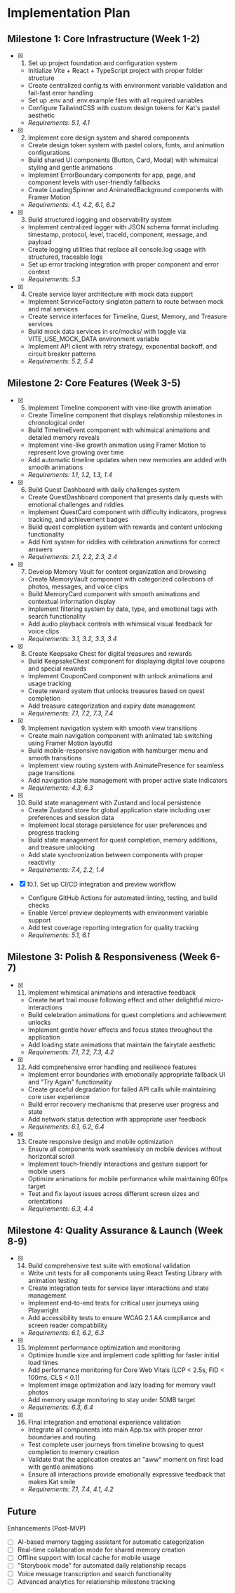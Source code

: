 # Implementation Plan

## Milestone 1: Core Infrastructure (Week 1-2)

- [x] 1. Set up project foundation and configuration system



  - Initialize Vite + React + TypeScript project with proper folder structure
  - Create centralized config.ts with environment variable validation and fail-fast error handling
  - Set up .env and .env.example files with all required variables
  - Configure TailwindCSS with custom design tokens for Kat's pastel aesthetic
  - _Requirements: 5.1, 4.1_

- [x] 2. Implement core design system and shared components



  - Create design token system with pastel colors, fonts, and animation configurations
  - Build shared UI components (Button, Card, Modal) with whimsical styling and gentle animations
  - Implement ErrorBoundary components for app, page, and component levels with user-friendly fallbacks
  - Create LoadingSpinner and AnimatedBackground components with Framer Motion
  - _Requirements: 4.1, 4.2, 6.1, 6.2_

- [x] 3. Build structured logging and observability system



  - Implement centralized logger with JSON schema format including timestamp, protocol, level, traceId, component, message, and payload
  - Create logging utilities that replace all console.log usage with structured, traceable logs
  - Set up error tracking integration with proper component and error context
  - _Requirements: 5.3_

- [x] 4. Create service layer architecture with mock data support



  - Implement ServiceFactory singleton pattern to route between mock and real services
  - Create service interfaces for Timeline, Quest, Memory, and Treasure services
  - Build mock data services in src/mocks/ with toggle via VITE_USE_MOCK_DATA environment variable
  - Implement API client with retry strategy, exponential backoff, and circuit breaker patterns
  - _Requirements: 5.2, 5.4_

## Milestone 2: Core Features (Week 3-5)

- [x] 5. Implement Timeline component with vine-like growth animation



  - Create Timeline component that displays relationship milestones in chronological order
  - Build TimelineEvent component with whimsical animations and detailed memory reveals
  - Implement vine-like growth animation using Framer Motion to represent love growing over time
  - Add automatic timeline updates when new memories are added with smooth animations
  - _Requirements: 1.1, 1.2, 1.3, 1.4_

- [x] 6. Build Quest Dashboard with daily challenges system



  - Create QuestDashboard component that presents daily quests with emotional challenges and riddles
  - Implement QuestCard component with difficulty indicators, progress tracking, and achievement badges
  - Build quest completion system with rewards and content unlocking functionality
  - Add hint system for riddles with celebration animations for correct answers
  - _Requirements: 2.1, 2.2, 2.3, 2.4_

- [x] 7. Develop Memory Vault for content organization and browsing



  - Create MemoryVault component with categorized collections of photos, messages, and voice clips
  - Build MemoryCard component with smooth animations and contextual information display
  - Implement filtering system by date, type, and emotional tags with search functionality
  - Add audio playback controls with whimsical visual feedback for voice clips
  - _Requirements: 3.1, 3.2, 3.3, 3.4_

- [x] 8. Create Keepsake Chest for digital treasures and rewards



  - Build KeepsakeChest component for displaying digital love coupons and special rewards
  - Implement CouponCard component with unlock animations and usage tracking
  - Create reward system that unlocks treasures based on quest completion
  - Add treasure categorization and expiry date management
  - _Requirements: 7.1, 7.2, 7.3, 7.4_

- [x] 9. Implement navigation system with smooth view transitions



  - Create main navigation component with animated tab switching using Framer Motion layoutId
  - Build mobile-responsive navigation with hamburger menu and smooth transitions
  - Implement view routing system with AnimatePresence for seamless page transitions
  - Add navigation state management with proper active state indicators
  - _Requirements: 4.3, 6.3_

- [x] 10. Build state management with Zustand and local persistence



  - Create Zustand store for global application state including user preferences and session data
  - Implement local storage persistence for user preferences and progress tracking
  - Build state management for quest completion, memory additions, and treasure unlocking
  - Add state synchronization between components with proper reactivity
  - _Requirements: 7.4, 2.2, 1.4_

- [x] 10.1. Set up CI/CD integration and preview workflow



  - Configure GitHub Actions for automated linting, testing, and build checks
  - Enable Vercel preview deployments with environment variable support
  - Add test coverage reporting integration for quality tracking
  - _Requirements: 5.1, 6.1_

## Milestone 3: Polish & Responsiveness (Week 6-7)

- [x] 11. Implement whimsical animations and interactive feedback



  - Create heart trail mouse following effect and other delightful micro-interactions
  - Build celebration animations for quest completions and achievement unlocks
  - Implement gentle hover effects and focus states throughout the application
  - Add loading state animations that maintain the fairytale aesthetic
  - _Requirements: 7.1, 7.2, 7.3, 4.2_

- [x] 12. Add comprehensive error handling and resilience features



  - Implement error boundaries with emotionally appropriate fallback UI and "Try Again" functionality
  - Create graceful degradation for failed API calls while maintaining core user experience
  - Build error recovery mechanisms that preserve user progress and state
  - Add network status detection with appropriate user feedback
  - _Requirements: 6.1, 6.2, 6.4_

- [x] 13. Create responsive design and mobile optimization
  - Ensure all components work seamlessly on mobile devices without horizontal scroll
  - Implement touch-friendly interactions and gesture support for mobile users
  - Optimize animations for mobile performance while maintaining 60fps target
  - Test and fix layout issues across different screen sizes and orientations
  - _Requirements: 6.3, 4.4_

## Milestone 4: Quality Assurance & Launch (Week 8-9)

- [x] 14. Build comprehensive test suite with emotional validation
  - Write unit tests for all components using React Testing Library with animation testing
  - Create integration tests for service layer interactions and state management
  - Implement end-to-end tests for critical user journeys using Playwright
  - Add accessibility tests to ensure WCAG 2.1 AA compliance and screen reader compatibility
  - _Requirements: 6.1, 6.2, 6.3_

- [x] 15. Implement performance optimization and monitoring
  - Optimize bundle size and implement code splitting for faster initial load times
  - Add performance monitoring for Core Web Vitals (LCP < 2.5s, FID < 100ms, CLS < 0.1)
  - Implement image optimization and lazy loading for memory vault photos
  - Add memory usage monitoring to stay under 50MB target
  - _Requirements: 6.3, 6.4_

- [x] 16. Final integration and emotional experience validation
  - Integrate all components into main App.tsx with proper error boundaries and routing
  - Test complete user journeys from timeline browsing to quest completion to memory creation
  - Validate that the application creates an "aww" moment on first load with gentle animations
  - Ensure all interactions provide emotionally expressive feedback that makes Kat smile
  - _Requirements: 7.1, 7.4, 4.1, 4.2_
## Future
 Enhancements (Post-MVP)

- [ ] AI-based memory tagging assistant for automatic categorization
- [ ] Real-time collaboration mode for shared memory creation
- [ ] Offline support with local cache for mobile usage
- [ ] "Storybook mode" for automated daily relationship recaps
- [ ] Voice message transcription and search functionality
- [ ] Advanced analytics for relationship milestone tracking